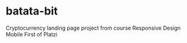 # batata-bit
Cryptocurrency landing page project from course Responsive Design Mobile First of Platzi
